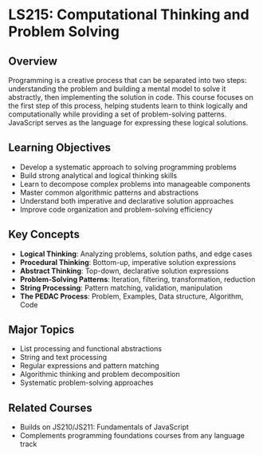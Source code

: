 # LS215: Computational Thinking and Problem Solving

## Overview
Programming is a creative process that can be separated into two steps: understanding the problem and building a mental model to solve it abstractly, then implementing the solution in code. This course focuses on the first step of this process, helping students learn to think logically and computationally while providing a set of problem-solving patterns. JavaScript serves as the language for expressing these logical solutions.

## Learning Objectives
- Develop a systematic approach to solving programming problems
- Build strong analytical and logical thinking skills
- Learn to decompose complex problems into manageable components
- Master common algorithmic patterns and abstractions
- Understand both imperative and declarative solution approaches
- Improve code organization and problem-solving efficiency

## Key Concepts
- **Logical Thinking**: Analyzing problems, solution paths, and edge cases
- **Procedural Thinking**: Bottom-up, imperative solution expressions
- **Abstract Thinking**: Top-down, declarative solution expressions
- **Problem-Solving Patterns**: Iteration, filtering, transformation, reduction
- **String Processing**: Pattern matching, validation, manipulation
- **The PEDAC Process**: Problem, Examples, Data structure, Algorithm, Code

## Major Topics
- List processing and functional abstractions
- String and text processing
- Regular expressions and pattern matching
- Algorithmic thinking and problem decomposition
- Systematic problem-solving approaches

## Related Courses
- Builds on JS210/JS211: Fundamentals of JavaScript
- Complements programming foundations courses from any language track
